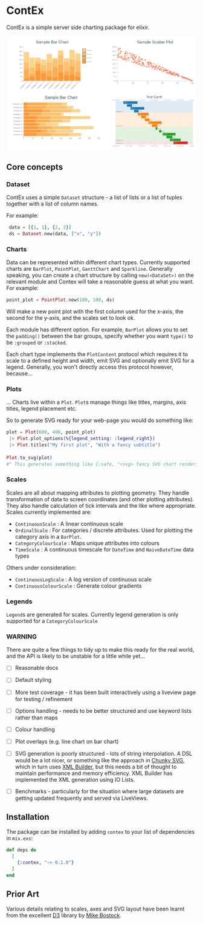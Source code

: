 # ContEx

ContEx is a simple server side charting package for elixir.

![Example Charts](./samples/mashup.png "Example Charts")

## Core concepts

### Dataset 
ContEx uses a simple `Dataset` structure - a list of lists or a list of tuples together with a list of column names.

For example:
```elixir
 data = [{1, 1}, {2, 2}]
 ds = Dataset.new(data, ["x", "y"])
```

### Charts
Data can be represented within different chart types. Currently supported charts are `BarPlot`, `PointPlot`, `GanttChart` and `Sparkline`. Generally speaking, you can create a chart structure by calling `new(<DataSet>)` on the relevant module and Contex will take a reasonable guess at what you want. For example:

```elixir
point_plot = PointPlot.new(100, 100, ds)
```

Will make a new point plot with the first column used for the x-axis, the second for the y-axis, and the scales set to look ok.

Each module has different option. For example, `BarPlot` allows you to set the `padding()` between the bar groups, specify whether you want `type()` to be `:grouped` or `:stacked`.

Each chart type implements the `PlotContent` protocol which requires it to scale to a defined height and width, emit SVG and optionally emit SVG for a legend. Generally, you won't directly access this protocol however, because...

### Plots
... Charts live within a `Plot`. `Plot`s manage things like titles, margins, axis titles, legend placement etc.

So to generate SVG ready for your web-page you would do something like:

```elixir
plot = Plot(600, 400, point_plot)
 |> Plot.plot_options(%{legend_setting: :legend_right})
 |> Plot.titles("My first plot", "With a fancy subtitle")

Plot.to_svg(plot) 
#^ This generates something like {:safe, "<svg> fancy SVG chart rendering stuff representing your plot</svg>"}
``` 

### Scales
Scales are all about mapping attributes to plotting geometry. They handle transformation of data to screen coordinates (and other plotting attributes). They also handle calculation of tick intervals and the like where appropriate. Scales currently implemented are:

- `ContinuousScale` : A linear continuous scale
- `OrdinalScale` : For categories / discrete attributes. Used for plotting the category axis in a `BarPlot`.
- `CategoryColourScale` : Maps unique attributes into colours
- `TimeScale` : A continuous timescale for `DateTime` and `NaiveDateTime` data types

Others under consideration:
 - `ContinuousLogScale` : A log version of continuous scale
 - `ContinuousColourScale` : Generate colour gradients


### Legends
`Legend`s are generated for scales. Currently legend generation is only supported for a `CategoryColourScale`

### WARNING
There are quite a few things to tidy up to make this ready for the real world, and the API is likely to be unstable for a little while yet...

- [ ] Reasonable docs
- [ ] Default styling
- [ ] More test coverage - it has been built interactively using a liveview page for testing / refinement
- [ ] Options handling - needs to be better structured and use keyword lists rather than maps
- [ ] Colour handling
- [ ] Plot overlays (e.g. line chart on bar chart)
- [ ] SVG generation is poorly structured - lots of string interpolation. A DSL would be a lot nicer, or something like the approach in [Chunky SVG](https://github.com/mmmries/chunky_svg/), which in turn uses [XML Builder](https://github.com/joshnuss/xml_builder), but this needs a bit of thought to maintain performance and memory efficiency. XML Builder has implemented the XML generation using IO Lists.
- [ ] Benchmarks - particularly for the situation where large datasets are getting updated frequently and served via LiveViews.


## Installation

The package can be installed
by adding `contex` to your list of dependencies in `mix.exs`:

```elixir
def deps do
  [
    {:contex, "~> 0.1.0"}
  ]
end
```

## Prior Art
Various details relating to scales, axes and SVG layout have been learnt from the excellent [D3](https://d3js.org/) library by [Mike Bostock](https://github.com/mbostock).








